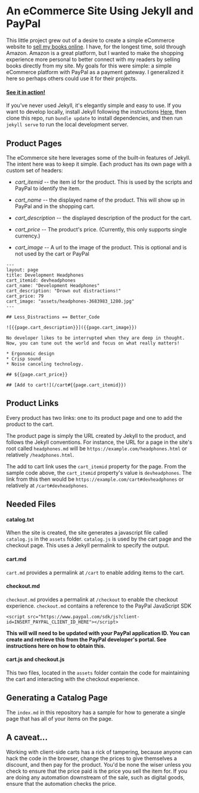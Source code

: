 # An eCommerce Site Using Jekyll and PayPal

This little project grew out of a desire to create a simple eCommerce website to [sell my books online](https://www.blaize.net). I have, for the longest time, sold through Amazon. Amazon is a great platform, but I wanted to make the shopping experience more personal to better connect with my readers by selling books directly from my site.  My goals for this were simple: a simple eCommerce platform with PayPal as a payment gateway. I generalized it here so perhaps others could use it for their projects.

#### [See it in action!](http://cartdemo.blaize.net)

If you've never used Jekyll, it's elegantly simple and easy to use. If you want to develop locally, install Jekyll following the instructions [Here](https://developer.paypal.com/docs/business/checkout/set-up-standard-payments/integrate), then clone this repo, run `bundle update` to install dependencies, and then run `jekyll serve` to run the local development server.


## Product Pages

The eCommerce site here leverages some of the built-in features of Jekyll. The intent here was to keep it simple. Each product has its own page with a custom set of headers:

* *cart_itemid* -- the item id for the product. This is used by the scripts and PayPal to identify the item.

* *cart_name* -- the displayed name of the product. This will show up in PayPal and in the shopping cart.

* *cart_description* -- the displayed description of the product for the cart.

* *cart_price* -- The product's price. (Currently, this only supports single currency.)

* *cart_image* -- A url to the image of the product. This is optional and is not used by the cart or PayPal


````
---
layout: page
title: Development Headphones
cart_itemid: devheadphones
cart_name: "Development Headphones"
cart_description: "Drown out distractions!"
cart_price: 79
cart_image: "assets/headphones-3683983_1280.jpg"
---

## Less_Distractions == Better_Code

![{{page.cart_description}}]({{page.cart_image}})

No developer likes to be interrupted when they are deep in thought. Now, you can tune out the world and focus on what really matters!

* Ergonomic design
* Crisp sound
* Noise canceling technology.

## ${{page.cart_price}}

## [Add to cart!](/cart#{{page.cart_itemid}})

````

## Product Links

Every product has two links: one to its product page and one to add the product to the cart. 

The product page is simply the URL created by Jekyll to the product, and follows the Jekyll conventions. For instance, the URL for a page in the site's root called `headphones.md` will be `https://example.com/headphones.html` or relatively `/headphones.html`. 

The add to cart link uses the `cart_itemid` property for the page. From the sample code above, the `cart_itemid` property's value is `devheadphones`. The link from this then would be `https://example.com/cart#devheadphones` or relatively at `/cart#devheadphones`.

## Needed Files

#### catalog.txt
 
When the site is created, the site generates a javascript file called `catalog.js` in the `assets` folder. `catalog.js` is used by the cart page and the checkout page. This uses a Jekyll permalink to specify the output.


#### cart.md


`cart.md` provides a permalink at `/cart` to enable adding items to the cart. 


#### checkout.md

`checkout.md` provides a permalink at `/checkout` to enable the checkout experience. `checkout.md` contains a reference to the PayPal JavaScript SDK

`<script src="https://www.paypal.com/sdk/js?client-id=INSERT_PAYPAL_CLIENT_ID_HERE"></script>`

**This will will need to be updated with your PayPal application ID. You can create and retrieve this from the PayPal developer's portal. See instructions here on how to obtain this.**

#### cart.js and checkout.js

This two files, located in the `assets` folder contain the code for maintaining the cart and interacting with the checkout experience. 

## Generating a Catalog Page

The `index.md` in this repository has a sample for how to generate a single page that has all of your items on the page. 

## A caveat...

Working with client-side carts has a rick of tampering, because anyone can hack the code in the browser, change the prices to give themselves a discount, and then pay for the product. You'd be none the wiser unless you check to ensure that the price paid is the price you sell the item for. If you are doing any automation downstream of the sale, such as digital goods, ensure that the automation checks the price.